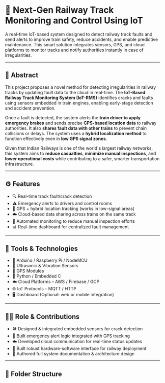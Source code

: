 # 🚄 Next-Gen Railway Track Monitoring and Control Using IoT

A real-time IoT-based system designed to detect railway track faults and send alerts to improve train safety, reduce accidents, and enable predictive maintenance. This smart solution integrates sensors, GPS, and cloud platforms to monitor tracks and notify authorities instantly in case of irregularities.


---

## 🧾 Abstract

This project proposes a novel method for detecting irregularities in railway tracks by updating fault data to the cloud in real-time. The **IoT-Based Railway Track Monitoring System (IoT-RMS)** identifies cracks and faults using sensors embedded in train engines, enabling early-stage detection and accident prevention.

Once a fault is detected, the system alerts the **train driver to apply emergency brakes** and sends precise **GPS-based location data** to railway authorities. It also **shares fault data with other trains** to prevent chain collisions or delays. The system uses a **hybrid localization method** to function effectively even in **low GPS signal zones**. 

Given that Indian Railways is one of the world's largest railway networks, this system aims to **reduce casualties**, **minimize manual inspections**, and **lower operational costs** while contributing to a safer, smarter transportation infrastructure.

---

## ⚙️ Features

- 🔍 Real-time track fault/crack detection
- ⚠️ Emergency alerts to drivers and control rooms
- 📍 GPS + hybrid location tracking (works in low-signal areas)
- ☁️ Cloud-based data sharing across trains on the same track
- 🔁 Automated monitoring to reduce manual inspection efforts
- 📊 Real-time dashboard for centralized fault management

---

## 🧰 Tools & Technologies

- 🔌 Arduino / Raspberry Pi / NodeMCU
- 📡 Ultrasonic & Vibration Sensors
- 📍 GPS Modules
- 🐍 Python / Embedded C
- ☁️ Cloud Platforms – AWS / Firebase / GCP
- 🌐 IoT Protocols – MQTT / HTTP
- 🖥️ Dashboard (Optional: web or mobile integration)

---

## 👨‍💻 Role & Contributions

- 🛠️ Designed & integrated embedded sensors for crack detection  
- 🧠 Built emergency alert logic integrated with GPS tracking  
- ☁️ Developed cloud communication for real-time status updates  
- 🔗 Built robust hardware-software interface for railway deployment  
- 📝 Authored full system documentation & architecture design

---

## 📁 Folder Structure

